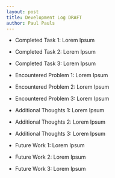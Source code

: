 ```yaml
---
layout: post
title: Development Log DRAFT
author: Paul Pauls
---
```


* Completed Task 1: Lorem Ipsum
* Completed Task 2: Lorem Ipsum
* Completed Task 3: Lorem Ipsum

* Encountered Problem 1: Lorem Ipsum
* Encountered Problem 2: Lorem Ipsum
* Encountered Problem 3: Lorem Ipsum

* Additional Thoughts 1: Lorem Ipsum
* Additional Thoughts 2: Lorem Ipsum
* Additional Thoughts 3: Lorem Ipsum

* Future Work 1: Lorem Ipsum
* Future Work 2: Lorem Ipsum
* Future Work 3: Lorem Ipsum

